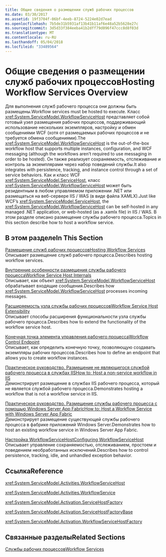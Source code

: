 ```yaml
---
title: Общие сведения о размещении служб рабочих процессов
ms.date: 03/30/2017
ms.assetid: 19f3704f-06bf-4eeb-8724-5224e02d7ead
ms.openlocfilehash: 7b5de31b5931af13b41b11af6e48a52b5628e27c
ms.sourcegitcommit: 3d5d33f384eeba41b2dff79d096f47ccc8d8f03d
ms.translationtype: MT
ms.contentlocale: ru-RU
ms.lasthandoff: 05/04/2018
ms.locfileid: "33489564"
---
```

# <a name="hosting-workflow-services-overview"></a><span data-ttu-id="2f2cc-102">Общие сведения о размещении служб рабочих процессов</span><span class="sxs-lookup"><span data-stu-id="2f2cc-102">Hosting Workflow Services Overview</span></span>
<span data-ttu-id="2f2cc-103">Для выполнения служб рабочего процесса они должны быть размещены.</span><span class="sxs-lookup"><span data-stu-id="2f2cc-103">Workflow services must be hosted to execute.</span></span> <span data-ttu-id="2f2cc-104">Класс <xref:System.ServiceModel.WorkflowServiceHost> представляет собой готовый узел размещения рабочих процессов, поддерживающий использование нескольких экземпляров, настройку и обмен сообщениями WCF (хотя от размещаемых рабочих процессов и не требуется обмена сообщениями).</span><span class="sxs-lookup"><span data-stu-id="2f2cc-104">The <xref:System.ServiceModel.WorkflowServiceHost> is the out-of-the-box workflow host that supports multiple instances, configuration, and WCF messaging (although the workflows aren’t required to use messaging in order to be hosted).</span></span>  <span data-ttu-id="2f2cc-105">Он также реализует сохраняемость, отслеживание и контроль за экземплярами через набор поведений службы.</span><span class="sxs-lookup"><span data-stu-id="2f2cc-105">It also integrates with persistence, tracking, and instance control through a set of service behaviors.</span></span>  <span data-ttu-id="2f2cc-106">Как и класс WCF <xref:System.ServiceModel.ServiceHost>, класс <xref:System.ServiceModel.WorkflowServiceHost> может быть резидентным в любом управляемом приложении .NET или размещаться на веб-сервере IIS / WAS (в виде файла XAMLX).</span><span class="sxs-lookup"><span data-stu-id="2f2cc-106">Just like WCF’s <xref:System.ServiceModel.ServiceHost>, the <xref:System.ServiceModel.WorkflowServiceHost> can be self-hosted in any managed .NET application, or web-hosted (as a .xamlx file) in IIS / WAS.</span></span>  <span data-ttu-id="2f2cc-107">В этом разделе описано размещение службы рабочего процесса.</span><span class="sxs-lookup"><span data-stu-id="2f2cc-107">Topics in this section describe how to host a workflow service.</span></span>  
  
## <a name="in-this-section"></a><span data-ttu-id="2f2cc-108">В этом разделе</span><span class="sxs-lookup"><span data-stu-id="2f2cc-108">In This Section</span></span>  
 [<span data-ttu-id="2f2cc-109">Размещение служб рабочих процессов</span><span class="sxs-lookup"><span data-stu-id="2f2cc-109">Hosting Workflow Services</span></span>](../../../../docs/framework/wcf/feature-details/hosting-workflow-services.md)  
 <span data-ttu-id="2f2cc-110">Описывает размещение служб рабочего процесса.</span><span class="sxs-lookup"><span data-stu-id="2f2cc-110">Describes hosting workflow services.</span></span>  
  
 [<span data-ttu-id="2f2cc-111">Внутренние особенности размещения службы рабочего процесса</span><span class="sxs-lookup"><span data-stu-id="2f2cc-111">Workflow Service Host Internals</span></span>](../../../../docs/framework/wcf/feature-details/workflow-service-host-internals.md)  
 <span data-ttu-id="2f2cc-112">Описывает, как объект <xref:System.ServiceModel.WorkflowServiceHost> обрабатывает входящие сообщения.</span><span class="sxs-lookup"><span data-stu-id="2f2cc-112">Describes how <xref:System.ServiceModel.WorkflowServiceHost> processes incoming messages.</span></span>  
  
 [<span data-ttu-id="2f2cc-113">Расширяемость узла службы рабочих процессов</span><span class="sxs-lookup"><span data-stu-id="2f2cc-113">Workflow Service Host Extensibility</span></span>](../../../../docs/framework/wcf/feature-details/workflow-service-host-extensibility.md)  
 <span data-ttu-id="2f2cc-114">Описывает способы расширения функциональности узла службы рабочего процесса.</span><span class="sxs-lookup"><span data-stu-id="2f2cc-114">Describes how to extend the functionality of the workflow service host.</span></span>  
  
 [<span data-ttu-id="2f2cc-115">Конечная точка элемента управления рабочего процесса</span><span class="sxs-lookup"><span data-stu-id="2f2cc-115">Workflow Control Endpoint</span></span>](../../../../docs/framework/wcf/feature-details/workflow-control-endpoint.md)  
 <span data-ttu-id="2f2cc-116">Описывает, как определить конечную точку, позволяющую создавать экземпляры рабочих процессов.</span><span class="sxs-lookup"><span data-stu-id="2f2cc-116">Describes how to define an endpoint that allows you to create workflow instances.</span></span>  
  
 [<span data-ttu-id="2f2cc-117">Практическое руководство. Размещение не являющегося службой рабочего процесса в службах IIS</span><span class="sxs-lookup"><span data-stu-id="2f2cc-117">How to: Host a non-service workflow in IIS</span></span>](../../../../docs/framework/wcf/feature-details/how-to-host-a-non-service-workflow-in-iis.md)  
 <span data-ttu-id="2f2cc-118">Демонстрирует размещение в службах IIS рабочего процесса, который не является службой рабочего процесса.</span><span class="sxs-lookup"><span data-stu-id="2f2cc-118">Demonstrates hosting a workflow that is not a workflow service in IIS.</span></span>  
  
 [<span data-ttu-id="2f2cc-119">Практическое руководство. Размещение службы рабочего процесса с помощью Windows Server App Fabric</span><span class="sxs-lookup"><span data-stu-id="2f2cc-119">How to: Host a Workflow Service with Windows Server App Fabric</span></span>](../../../../docs/framework/wcf/feature-details/how-to-host-a-workflow-service-with-windows-server-app-fabric.md)  
 <span data-ttu-id="2f2cc-120">Демонстрирует размещение существующей службы рабочего процесса в фабрике приложений Windows Server.</span><span class="sxs-lookup"><span data-stu-id="2f2cc-120">Demonstrates how to host an existing workflow service in Windows Server App Fabric.</span></span>  
  
 [<span data-ttu-id="2f2cc-121">Настройка WorkflowServiceHost</span><span class="sxs-lookup"><span data-stu-id="2f2cc-121">Configuring WorkflowServiceHost</span></span>](../../../../docs/framework/wcf/feature-details/configuring-workflowservicehost.md)  
 <span data-ttu-id="2f2cc-122">Описывает управление сохраняемостью, отслеживанием, простоем и поведением необработанных исключений.</span><span class="sxs-lookup"><span data-stu-id="2f2cc-122">Describes how to control persistence, tracking, idle, and unhandled exception behavior.</span></span>  
  
## <a name="reference"></a><span data-ttu-id="2f2cc-123">Ссылка</span><span class="sxs-lookup"><span data-stu-id="2f2cc-123">Reference</span></span>  
 <xref:System.ServiceModel.Activities.WorkflowServiceHost>  
  
 <xref:System.ServiceModel.Activities.WorkflowService>  
  
 <xref:System.ServiceModel.Activation.ServiceHostFactory>  
  
 <xref:System.ServiceModel.Activation.ServiceHostFactoryBase>  
  
 <xref:System.ServiceModel.Activation.WorkflowServiceHostFactory>  
  
## <a name="related-sections"></a><span data-ttu-id="2f2cc-124">Связанные разделы</span><span class="sxs-lookup"><span data-stu-id="2f2cc-124">Related Sections</span></span>  
 [<span data-ttu-id="2f2cc-125">Службы рабочих процессов</span><span class="sxs-lookup"><span data-stu-id="2f2cc-125">Workflow Services</span></span>](../../../../docs/framework/wcf/feature-details/workflow-services.md)
